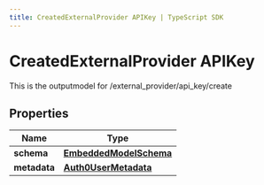 ```yaml
---
title: CreatedExternalProvider APIKey | TypeScript SDK
---
```



# CreatedExternalProvider APIKey

This is the outputmodel for /external_provider/api_key/create

## Properties

Name | Type
------------ | -------------
**schema** | [**EmbeddedModelSchema**](EmbeddedModelSchema)
**metadata** | [**Auth0UserMetadata**](Auth0UserMetadata)


